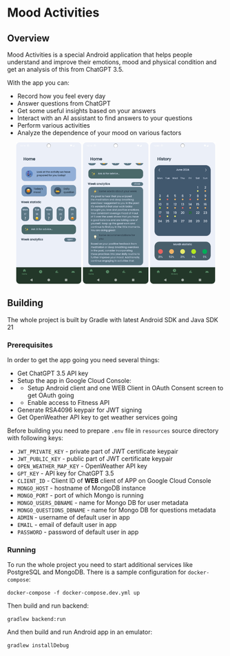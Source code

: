# Mood Activities

## Overview

Mood Activities is a special Android application that helps people understand and improve their emotions, mood and physical condition and get an analysis of this from ChatGPT 3.5.

With the app you can:
- Record how you feel every day
- Answer questions from ChatGPT
- Get some useful insights based on your answers
- Interact with an AI assistant to find answers to your questions
- Perform various activities
- Analyze the dependence of your mood on various factors


<p align="middle">
<img src="img/home_screen.png" width="30%" />
<img src="img/analytics.png" width="30%" />
<img src="img/calendar.png" width="30%" />
</p>


## Building

The whole project is built by Gradle with latest Android SDK and Java SDK 21

### Prerequisites

In order to get the app going you need several things:
- Get ChatGPT 3.5 API key
- Setup the app in Google Cloud Console:
- - Setup Android client and one WEB Client in OAuth Consent screen to get OAuth going
- - Enable access to Fitness API
- Generate RSA4096 keypair for JWT signing
- Get OpenWeather API key to get weather services going

Before building you need to prepare `.env` file in `resources` source directory with following keys:

- `JWT_PRIVATE_KEY` - private part of JWT certificate keypair
- `JWT_PUBLIC_KEY` - public part of JWT certificate keypair
- `OPEN_WEATHER_MAP_KEY` - OpenWeather API key
- `GPT_KEY` - API key for ChatGPT 3.5
- `CLIENT_ID` - Client ID of **WEB** client of APP on Google Cloud Console
- `MONGO_HOST` - hostname of MongoDB instance
- `MONGO_PORT` - port of which Mongo is running
- `MONGO_USERS_DBNAME` - name for Mongo DB for user metadata
- `MONGO_QUESTIONS_DBNAME` - name for Mongo DB for questions metadata
- `ADMIN` - username of default user in app
- `EMAIL` - email of default user in app
- `PASSWORD` - password of default user in app

### Running

To run the whole project you need to start additional services like PostgreSQL and MongoDB. 
There is a sample configuration for `docker-compose`:

```shell
docker-compose -f docker-compose.dev.yml up
```

Then build and run backend:

```shell
gradlew backend:run
```

And then build and run Android app in an emulator:

```shell
gradlew installDebug
```
